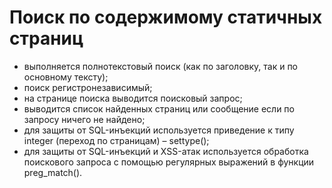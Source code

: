 # Поиск по содержимому статичных страниц
- выполняется полнотекстовый поиск (как по заголовку, так и по основному тексту);
- поиск регистронезависимый;
- на странице поиска выводится поисковый запрос;
- выводится список найденных страниц или сообщение если по запросу ничего не найдено;
- для защиты от SQL-инъекций используется приведение к типу integer (переход по страницам) – settype();
- для защиты от SQL-инъекций и XSS-атак используется обработка поискового запроса с помощью регулярных выражений в функции preg_match().
